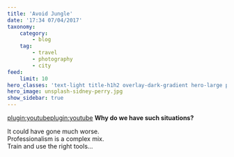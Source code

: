 ```yaml
---
title: 'Avoid Jungle'
date: '17:34 07/04/2017'
taxonomy:
    category:
        - blog
    tag:
        - travel
        - photography
        - city
feed:
    limit: 10
hero_classes: 'text-light title-h1h2 overlay-dark-gradient hero-large parallax'
hero_image: unsplash-sidney-perry.jpg
show_sidebar: true
---
```


[plugin:youtube](https://www.youtube.com/watch?time_continue=3&v=6SMUIL4y1uM)[plugin:youtube](6SMUIL4y1uM)
**Why do we have such situations?**

It could have gone much worse.  
Professionalism is a complex mix.  
Train and use the right tools…